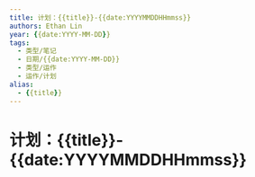 ```yaml
---
title: 计划：{{title}}-{{date:YYYYMMDDHHmmss}}
authors: Ethan Lin
year: {{date:YYYY-MM-DD}}
tags:
  - 类型/笔记 
  - 日期/{{date:YYYY-MM-DD}} 
  - 类型/运作
  - 运作/计划
alias:
  - {{title}}
---
```

# 计划：{{title}}-{{date:YYYYMMDDHHmmss}}

